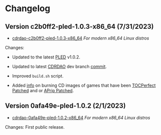 # Changelog

## Version c2b0ff2-pled-1.0.3-x86_64 (7/31/2023)

*	[cdrdao-c2b0ff2-pled-1.0.3-x86\_64](https://github.com/alex-free/cdrdao-pled/releases/download/v1.0.3-pled/cdrdao-c2b0ff2-pled-1.0.3-x86_64.zip) _For modern x86_64 Linux distros_

Changes: 

*   Updated to the latest [PLED](https://alex-free.github.io/pled) v1.0.2.

*   Updated to latest [CDRDAO](https://github.com/cdrdao/cdrdao/tree/dev) dev branch [commit](https://github.com/cdrdao/cdrdao/commit/c2b0ff2740ecc94e976e67e8d6527cfb7107b21f).

*   Improved `build.sh` script.

*   Added [info](#important-info-on-tocperfectaprip-patched-cd-images) on burning CD images of games that have been [TOCPerfect Patched](https://alex-free.github.io/ps1demoswap) and or [APrip Patched](https://alex-free.github.io/aprip/).

## Version 0afa49e-pled-1.0.2 (2/1/2023)

*	[cdrdao-0afa49e-pled-1.0.2-x86\_64](https://github.com/alex-free/cdrdao-pled/releases/download/v1.0.2-pled/cdrdao-0afa49e-pled-1.0.2-x86_64.zip) _For modern x86_64 Linux distros_

Changes: First public release.